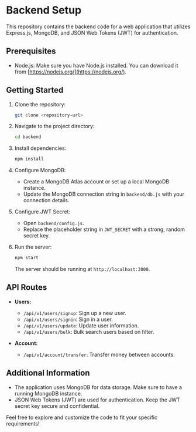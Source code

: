 # Backend Setup

This repository contains the backend code for a web application that utilizes Express.js, MongoDB, and JSON Web Tokens (JWT) for authentication.

## Prerequisites

- Node.js: Make sure you have Node.js installed. You can download it from [https://nodejs.org/](https://nodejs.org/).

## Getting Started

1. Clone the repository:

    ```bash
    git clone <repository-url>
    ```

2. Navigate to the project directory:

    ```bash
    cd backend
    ```

3. Install dependencies:

    ```bash
    npm install
    ```

4. Configure MongoDB:

    - Create a MongoDB Atlas account or set up a local MongoDB instance.
    - Update the MongoDB connection string in `backend/db.js` with your connection details.

5. Configure JWT Secret:

    - Open `backend/config.js`.
    - Replace the placeholder string in `JWT_SECRET` with a strong, random secret key.

6. Run the server:

    ```bash
    npm start
    ```

    The server should be running at `http://localhost:3000`.

## API Routes

- **Users:**
    - `/api/v1/users/signup`: Sign up a new user.
    - `/api/v1/users/signin`: Sign in a user.
    - `/api/v1/users/update`: Update user information.
    - `/api/v1/users/bulk`: Bulk search users based on filter.

- **Account:**
    - `/api/v1/account/transfer`: Transfer money between accounts.

## Additional Information

- The application uses MongoDB for data storage. Make sure to have a running MongoDB instance.
- JSON Web Tokens (JWT) are used for authentication. Keep the JWT secret key secure and confidential.

Feel free to explore and customize the code to fit your specific requirements!
